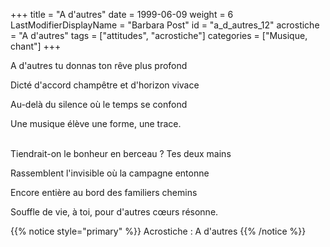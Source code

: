 +++
title = "A d'autres"
date = 1999-06-09
weight = 6
LastModifierDisplayName = "Barbara Post"
id = "a_d_autres_12"
acrostiche = "A d'autres"
tags = ["attitudes", "acrostiche"]
categories = ["Musique, chant"]
+++

A d'autres tu donnas ton rêve plus profond

Dicté d'accord champêtre et d'horizon vivace

Au-delà du silence où le temps se confond

Une musique élève une forme, une trace.

 \
Tiendrait-on le bonheur en berceau ? Tes deux mains

Rassemblent l'invisible où la campagne entonne

Encore entière au bord des familiers chemins

Souffle de vie, à toi, pour d'autres cœurs résonne.

{{% notice style="primary" %}}
Acrostiche : A d'autres
{{% /notice %}}
